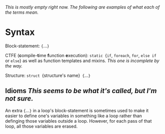 <I>This is mostly empty right now.  The following are examples of what each of the terms mean.  </I>
# Syntax

Block-statement: `{`...`}`

CTFE (<B>c</B>ompile-<B>t</B>ime <B>f</B>unction <B>e</B>xecution): `static `{`if`, `foreach`, `for`, `else if` or `else`} as well as function templates and mixins.   <I>This one is incomplete by the way.  </I>

Structure: `struct `{structure's name}` {`...`}`

## Idioms   <I>This seems to be what it's called, but I'm not sure.  </I>

An extra `{`...`}` in a loop's block-statement is sometimes used to make it easier to define one's variables in something like a loop rather than definging those variables outside a loop.  However, for each pass of that loop, all those variables are erased.  
